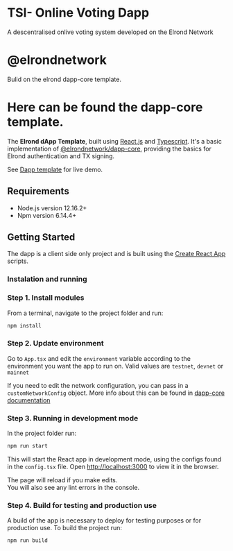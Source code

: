 # TSI- Online Voting Dapp

A descentralised onlive voting system developed on the Elrond Network

# @elrondnetwork

Bulid on the elrond dapp-core template.

# Here can be found the dapp-core template.

The __Elrond dApp Template__, built using [React.js](https://reactjs.org/) and [Typescript](https://www.typescriptlang.org/).
It's a basic implementation of [@elrondnetwork/dapp-core](https://www.npmjs.com/package/@elrondnetwork/dapp-core), providing the basics for Elrond authentication and TX signing.

See [Dapp template](https://dapp-template.elrond.com/) for live demo.

## Requirements

* Node.js version 12.16.2+
* Npm version 6.14.4+

## Getting Started

The dapp is a client side only project and is built using the [Create React App](https://create-react-app.dev)  scripts.

### Instalation and running

### Step 1. Install modules

From a terminal, navigate to the project folder and run:

```bash
npm install
```

### Step 2. Update environment

Go to `App.tsx` and edit the `environment` variable according to the environment you want the app to run on.
Valid values are `testnet`, `devnet` or `mainnet`

If you need to edit the network configuration, you can pass in a `customNetworkConfig` object.
More info about this can be found in [dapp-core documentation](https://github.com/ElrondNetwork/dapp-core)

### Step 3. Running in development mode

In the project folder run:

```bash
npm run start
```

This will start the React app in development mode, using the configs found in the `config.tsx` file.
Open [http://localhost:3000](http://localhost:3000) to view it in the browser.

The page will reload if you make edits.\
You will also see any lint errors in the console.

### Step 4. Build for testing and production use

A build of the app is necessary to deploy for testing purposes or for production use.
To build the project run:

```bash
npm run build
```


